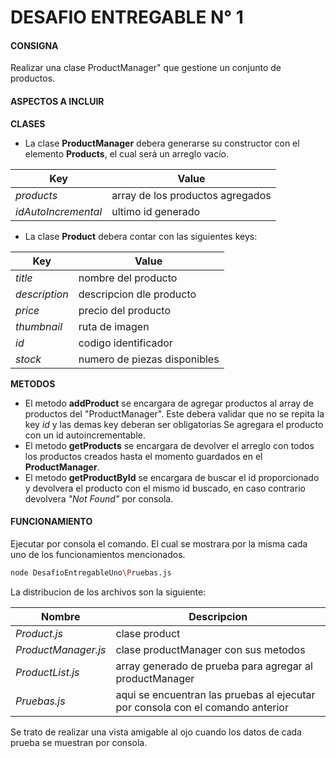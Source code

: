 # DESAFIO ENTREGABLE N° 1

#### CONSIGNA
Realizar una clase ProductManager" que gestione un conjunto de productos.

#### ASPECTOS A INCLUIR
**CLASES**
- La clase **ProductManager** debera generarse su constructor con el elemento **Products**, el cual será un arreglo vacío.

| Key | Value |
| ------ | ------ |
| _products_ | array de los productos agregados |
| _idAutoIncremental_ | ultimo id generado |

- La clase **Product** debera contar con las siguientes keys:

| Key | Value |
| ------ | ------ |
| _title_ | nombre del producto |
| _description_ | descripcion dle producto |
| _price_ | precio del producto |
| _thumbnail_ | ruta de imagen |
| _id_ | codigo identificador |
| _stock_ | numero de piezas disponibles |

**METODOS**
- El metodo **addProduct** se encargara de agregar productos al array de productos del "ProductManager".
Este debera validar que no se repita la key _id_ y las demas key deberan ser obligatorias
Se agregara el producto con un id autoincrementable.
- El metodo **getProducts** se encargara de devolver el arreglo con todos los productos creados hasta el momento guardados en el **ProductManager**.
- El metodo **getProductById** se encargara de buscar el id proporcionado y devolvera el producto con el mismo id buscado, en caso contrario devolvera _"Not Found"_ por consola.

#### FUNCIONAMIENTO
Ejecutar por consola el comando. El cual se mostrara por la misma cada uno de los funcionamientos mencionados.
```sh
node DesafioEntregableUno\Pruebas.js
```
La distribucion de los archivos son la siguiente:

| Nombre | Descripcion |
| ------ | ------ |
| _Product.js_ | clase product |
| _ProductManager.js_ | clase productManager con sus metodos |
| _ProductList.js_ | array generado de prueba para agregar al productManager |
| _Pruebas.js_ | aqui se encuentran las pruebas al ejecutar por consola con el comando anterior |

Se trato de realizar una vista amigable al ojo cuando los datos de cada prueba se muestran por consola.